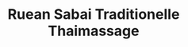 ---
title: "Ruean Sabai Traditionelle Thaimassage"
url: /haltern-am-see/ruean-sabai-traditionelle-thaimassage/
shop: Massage
---